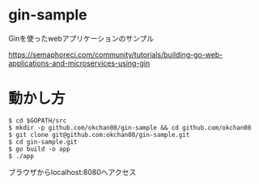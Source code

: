 # gin-sample
Ginを使ったwebアプリケーションのサンプル

https://semaphoreci.com/community/tutorials/building-go-web-applications-and-microservices-using-gin

# 動かし方
```
$ cd $GOPATH/src
$ mkdir -p github.com/okchan08/gin-sample && cd github.com/okchan08
$ git clone git@github.com:okchan08/gin-sample.git
$ cd gin-sample.git
$ go build -o app
$ ./app
```
ブラウザからlocalhost:8080へアクセス